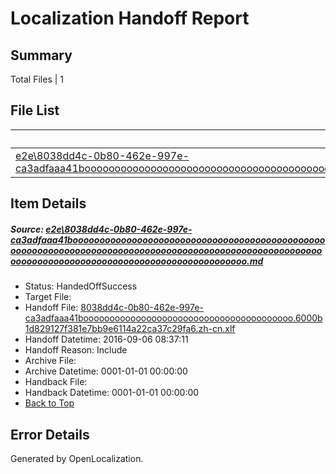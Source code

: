 # <a name='report-top'></a> Localization Handoff Report

## Summary
 Total Files | 1

## File List
 Source File | Status | Details 
 ----------- | ------ | ------- 
 [e2e\8038dd4c-0b80-462e-997e-ca3adfaaa41booooooooooooooooooooooooooooooooooooooooooooooooooooooooooooooooooooooooooooooooooooooooooooooooooooooooooooooooooooooooooooooooooooooooooooooooooooo.md](https://github.com/OpenLocalizationTestOrg/ol-test0/blob/76aee0363a4a0d7f6786b15b127ce272071c28a1/e2e/8038dd4c-0b80-462e-997e-ca3adfaaa41booooooooooooooooooooooooooooooooooooooooooooooooooooooooooooooooooooooooooooooooooooooooooooooooooooooooooooooooooooooooooooooooooooooooooooooooooooo.md) | HandedOffSuccess | [Details](#f10010c636de759f75d442c9cff87ecff5939c6e1)

## Item Details
##### <a name='f10010c636de759f75d442c9cff87ecff5939c6e1'></a> Source: [e2e\8038dd4c-0b80-462e-997e-ca3adfaaa41booooooooooooooooooooooooooooooooooooooooooooooooooooooooooooooooooooooooooooooooooooooooooooooooooooooooooooooooooooooooooooooooooooooooooooooooooooo.md](https://github.com/OpenLocalizationTestOrg/ol-test0/blob/76aee0363a4a0d7f6786b15b127ce272071c28a1/e2e/8038dd4c-0b80-462e-997e-ca3adfaaa41booooooooooooooooooooooooooooooooooooooooooooooooooooooooooooooooooooooooooooooooooooooooooooooooooooooooooooooooooooooooooooooooooooooooooooooooooooo.md)
* Status: HandedOffSuccess
* Target File: 
* Handoff File: [8038dd4c-0b80-462e-997e-ca3adfaaa41boooooooooooooooooooooooooooooooooooooooo.6000b1d829127f381e7bb9e6114a22ca37c29fa6.zh-cn.xlf](https://github.com/OpenLocalizationTestOrg/ol-test0-handoff/blob/df5bb605f4c4de1bce03856e3befbda6322ca7f5/ol-handoff/OpenLocalizationTestOrg/ol-test0-zhcn/ci/ht/8038dd4c-0b80-462e-997e-ca3adfaaa41boooooooooooooooooooooooooooooooooooooooo.6000b1d829127f381e7bb9e6114a22ca37c29fa6.zh-cn.xlf)
* Handoff Datetime: 2016-09-06 08:37:11
* Handoff Reason: Include
* Archive File: 
* Archive Datetime: 0001-01-01 00:00:00
* Handback File: 
* Handback Datetime: 0001-01-01 00:00:00
* [Back to Top](#report-top)


## Error Details

Generated by OpenLocalization.
